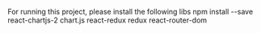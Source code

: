 For running this project, please install the following libs
npm install --save react-chartjs-2 chart.js react-redux redux react-router-dom
